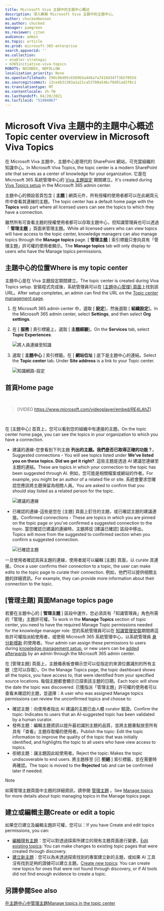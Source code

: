 ```yaml
---
title: Microsoft Viva 主題中的主題中心概述
description: 深入瞭解 Microsoft Viva 主題中的主題中心。
author: chuckedmonson
ms.author: chucked
manager: pamgreen
ms.reviewer: cjtan
audience: admin
ms.topic: article
ms.prod: microsoft-365-enterprise
search.appverid: ''
ms.collection:
- enabler-strategic
- m365initiative-viva-topics
ROBOTS: NOINDEX, NOFOLLOW
localization_priority: None
ms.openlocfilehash: 290c06d95c6569b5a446a7a7410d34ff3b57055d
ms.sourcegitcommit: 13ce4b31303a1a21ca53700a54bcf8d91ad2f8c1
ms.translationtype: MT
ms.contentlocale: zh-TW
ms.lasthandoff: 04/20/2021
ms.locfileid: "51904067"
---
```

# <a name="topic-center-overview-in-microsoft-viva-topics"></a><span data-ttu-id="4023f-103">Microsoft Viva 主題中的主題中心概述</span><span class="sxs-lookup"><span data-stu-id="4023f-103">Topic center overview in Microsoft Viva Topics</span></span>


<span data-ttu-id="4023f-104">在 Microsoft Viva 主題中，主題中心是現代的 SharePoint 網站，可充當組織的知識中心。</span><span class="sxs-lookup"><span data-stu-id="4023f-104">In Microsoft Viva Topics, the topic center is a modern SharePoint site that serves as a center of knowledge for your organization.</span></span> <span data-ttu-id="4023f-105">它是在 Microsoft 365 系統管理中心的 [Viva 主題設定](set-up-topic-experiences.md) 期間建立。</span><span class="sxs-lookup"><span data-stu-id="4023f-105">It's created during [Viva Topics setup](set-up-topic-experiences.md) in the Microsoft 365 admin center.</span></span>

<span data-ttu-id="4023f-106">主題中心的預設首頁包含 [ **主題** ] 網頁元件，所有授權的使用者都可以在此網頁元件中查看其連線的主題。</span><span class="sxs-lookup"><span data-stu-id="4023f-106">The topic center has a default home page with the **Topics** web part where all licensed users can see the topics to which they have a connection.</span></span> 

<span data-ttu-id="4023f-107">雖然所有可查看主題的授權使用者都可以存取主題中心，但知識管理員也可以透過「 **管理主題** 」頁面來管理主題。</span><span class="sxs-lookup"><span data-stu-id="4023f-107">While all licensed users who can view topics will have access to the topic center, knowledge managers can also manage topics through the **Manage topics** page.</span></span> <span data-ttu-id="4023f-108">[ **管理主題** ] 索引標籤只會向具有「管理主題」許可權的使用者顯示。</span><span class="sxs-lookup"><span data-stu-id="4023f-108">The **Manage topics** tab will only display to users who have the Manage topics permissions.</span></span> 

## <a name="where-is-my-topic-center"></a><span data-ttu-id="4023f-109">主題中心的位置</span><span class="sxs-lookup"><span data-stu-id="4023f-109">Where is my topic center</span></span>

<span data-ttu-id="4023f-110">主題中心是在 Viva 主題設定期間建立。</span><span class="sxs-lookup"><span data-stu-id="4023f-110">The topic center is created during Viva Topics setup.</span></span> <span data-ttu-id="4023f-111">安裝程式完成後，系統管理員可以在 [ [主題中心管理] 頁面](./topic-experiences-administration.md#to-access-topics-management-settings)上找到該 URL。</span><span class="sxs-lookup"><span data-stu-id="4023f-111">After setup completes, an admin can find the URL on the [Topic center management page](./topic-experiences-administration.md#to-access-topics-management-settings).</span></span>


1. <span data-ttu-id="4023f-112">在 Microsoft 365 admin center 中，選取 [ **設定**]，然後選取 [ **組織設定**]。</span><span class="sxs-lookup"><span data-stu-id="4023f-112">In the Microsoft 365 admin center, select **Settings**, and then select **Org settings**.</span></span>
2. <span data-ttu-id="4023f-113">在 [ **服務** ] 索引標籤上，選取 [ **主題經驗**]。</span><span class="sxs-lookup"><span data-stu-id="4023f-113">On the **Services** tab, select **Topic Experiences**.</span></span>

    ![將人員連線至知識](../media/admin-org-knowledge-options-completed.png) </br>

3. <span data-ttu-id="4023f-115">選取 [ **主題中心** ] 索引標籤。在 [ **網站位址** ] 底下是主題中心的連結。</span><span class="sxs-lookup"><span data-stu-id="4023f-115">Select the **Topic center** tab. Under **Site address** is a link to your Topic center.</span></span>

    ![知識網路-設定](../media/knowledge-network-settings-topic-center.png) </br>



## <a name="home-page"></a><span data-ttu-id="4023f-117">首頁</span><span class="sxs-lookup"><span data-stu-id="4023f-117">Home page</span></span>

</br>

> [!VIDEO https://www.microsoft.com/videoplayer/embed/RE4LAhZ]  

</br>


<span data-ttu-id="4023f-118">在 [主題中心] 首頁上，您可以看到您的組織中有連接的主題。</span><span class="sxs-lookup"><span data-stu-id="4023f-118">On the topic center home page, you can see the topics in your organization to which you have a connection.</span></span>

- <span data-ttu-id="4023f-119">建議的連線-您會看到下列主題 **列出的主題。我們是否已取得正確的功能？**。</span><span class="sxs-lookup"><span data-stu-id="4023f-119">Suggested connections - You will see topics listed under **We've listed you on these topics. Did we get it right?**.</span></span> <span data-ttu-id="4023f-120">這些主題是透過 AI 建議您連線至主題的連結。</span><span class="sxs-lookup"><span data-stu-id="4023f-120">These are topics in which your connection to the topic has been suggested through AI.</span></span> <span data-ttu-id="4023f-121">例如，您可能是相關檔案或網站的作者。</span><span class="sxs-lookup"><span data-stu-id="4023f-121">For example, you might be an author of a related file or site.</span></span> <span data-ttu-id="4023f-122">系統會要求您確認您應該將主題保留為相關人員。</span><span class="sxs-lookup"><span data-stu-id="4023f-122">You are asked to confirm that you should stay listed as a related person for the topic.</span></span>

   ![建議的連線](../media/knowledge-management/my-topics.png) </br>
 
- <span data-ttu-id="4023f-124">已確認的連線-這些是您在 [主題] 頁面上釘住的主題，或已確認主題的建議連接。</span><span class="sxs-lookup"><span data-stu-id="4023f-124">Confirmed connections - These are topics in which you are pinned on the topic page or you've confirmed a suggested connection to the topic.</span></span> <span data-ttu-id="4023f-125">當您確認已建議的連線時，主題將從 [建議已確認] 區段中移出。</span><span class="sxs-lookup"><span data-stu-id="4023f-125">Topics will move from the suggested to confirmed section when you confirm a suggested connection.</span></span>
 
   ![已確認主題](../media/knowledge-management/my-topics-confirmed.png) </br>

<span data-ttu-id="4023f-127">一旦使用者確認其與主題的連線，使用者就可以編輯 [主題] 頁面，以 curate 其連接。</span><span class="sxs-lookup"><span data-stu-id="4023f-127">Once a user confirms their connection to a topic, the user can make edits to the topic page to curate their connection.</span></span> <span data-ttu-id="4023f-128">例如，他們可以提供相關主題的詳細資訊。</span><span class="sxs-lookup"><span data-stu-id="4023f-128">For example, they can provide more information about their connection to the topic.</span></span>


## <a name="manage-topics-page"></a><span data-ttu-id="4023f-129">[管理主題] 頁面</span><span class="sxs-lookup"><span data-stu-id="4023f-129">Manage topics page</span></span>

<span data-ttu-id="4023f-130">若要在主題中心的 [ **管理主題** ] 區段中運作，您必須具有「知識管理員」角色所需的「管理」主題許可權。</span><span class="sxs-lookup"><span data-stu-id="4023f-130">To work in the **Manage Topics** section of topic center, you need to have the required Manage Topic permissions needed for the knowledge manager role.</span></span> <span data-ttu-id="4023f-131">您的系統管理員可以在 [知識管理安裝](set-up-topic-experiences.md)期間將這些許可權指派給使用者，或使用 Microsoft 365 系統管理中心，以系統管理員 [身分新增新](topic-experiences-knowledge-rules.md) 的使用者。</span><span class="sxs-lookup"><span data-stu-id="4023f-131">Your admin can assign these permissions to users during [knowledge management setup](set-up-topic-experiences.md), or new users can be [added afterwards](topic-experiences-knowledge-rules.md) by an admin through the Microsoft 365 admin center.</span></span>

<span data-ttu-id="4023f-132">在 [管理主題] 頁面上，主題儀表板會顯示您可以從指定的來源位置識別的所有主題（您可以存取）。</span><span class="sxs-lookup"><span data-stu-id="4023f-132">On the Manage Topics page, the topic dashboard shows all the topics, you have access to, that were identified from your specified source locations.</span></span> <span data-ttu-id="4023f-133">每個主題都會顯示已探索該主題的日期。</span><span class="sxs-lookup"><span data-stu-id="4023f-133">Each topic will show the date the topic was discovered.</span></span> <span data-ttu-id="4023f-134">已獲指派「管理主題」許可權的使用者可以查看未確認的主題，並選擇：</span><span class="sxs-lookup"><span data-stu-id="4023f-134">A user who was assigned Manage topics permissions can review the unconfirmed topics and choose to:</span></span>
- <span data-ttu-id="4023f-135">確認主題：向使用者指出 AI 建議的主題已由人體 curator 驗證。</span><span class="sxs-lookup"><span data-stu-id="4023f-135">Confirm the topic: Indicates to users that an AI-suggested topic has been validated by a human curator.</span></span> 
- <span data-ttu-id="4023f-136">發佈主題：編輯主題資訊以提升最初識別主題的品質，並將主題重點放至所有具有「查看」主題存取權的使用者。</span><span class="sxs-lookup"><span data-stu-id="4023f-136">Publish the topic: Edit the topic information to improve the quality of the topic that was initially identified, and highlights the topic to all users who have view access to topics.</span></span> 
- <span data-ttu-id="4023f-137">拒絕主題：讓主題因此給使用者。</span><span class="sxs-lookup"><span data-stu-id="4023f-137">Reject the topic: Makes the topic undiscoverable to end users.</span></span> <span data-ttu-id="4023f-138">將主題移至 [已 **拒絕** ] 索引標籤，並在需要時再確認。</span><span class="sxs-lookup"><span data-stu-id="4023f-138">The topic is moved to the **Rejected** tab and can be confirmed later if needed.</span></span> 

> [!Note] 
> <span data-ttu-id="4023f-139">如需管理主題頁面中主題的詳細資訊，請參閱 [管理主題](manage-topics.md) 。</span><span class="sxs-lookup"><span data-stu-id="4023f-139">See [Manage topics](manage-topics.md) for more details about topic managing topics in the Manage topics page.</span></span>

## <a name="create-or-edit-a-topic"></a><span data-ttu-id="4023f-140">建立或編輯主題</span><span class="sxs-lookup"><span data-stu-id="4023f-140">Create or edit a topic</span></span>

<span data-ttu-id="4023f-141">如果您已建立及編輯主題許可權，您可以：</span><span class="sxs-lookup"><span data-stu-id="4023f-141">If you have Create and edit topics permissions, you can:</span></span>

- <span data-ttu-id="4023f-142">[編輯現有主題](edit-a-topic.md)：您可以對透過探索所建立的現有主題頁面進行變更。</span><span class="sxs-lookup"><span data-stu-id="4023f-142">[Edit existing topics](edit-a-topic.md): You can make changes to existing topic pages that were created through discovery.</span></span>
- <span data-ttu-id="4023f-143">[建立新主題](create-a-topic.md)：您可以為未透過探索找到的專案建立新的主題，或如果 AI 工具沒有找到足夠的證據可以建立主題。</span><span class="sxs-lookup"><span data-stu-id="4023f-143">[Create new topics](create-a-topic.md): You can create new topics for ones that were not found through discovery, or if AI tools did not find enough evidence to create a topic.</span></span>


## <a name="see-also"></a><span data-ttu-id="4023f-144">另請參閱</span><span class="sxs-lookup"><span data-stu-id="4023f-144">See also</span></span>

[<span data-ttu-id="4023f-145">在主題中心中管理主題</span><span class="sxs-lookup"><span data-stu-id="4023f-145">Manage topics in the topic center</span></span>](manage-topics.md)

